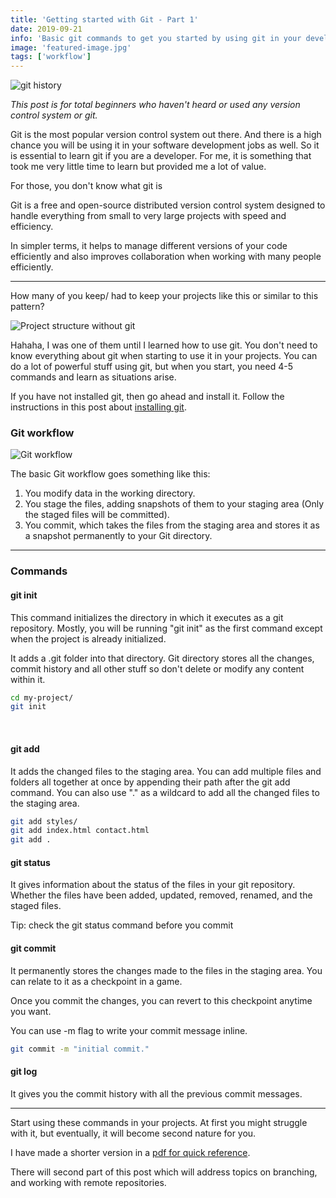 ```yaml
---
title: 'Getting started with Git - Part 1'
date: 2019-09-21
info: 'Basic git commands to get you started by using git in your development workflow.'
image: 'featured-image.jpg'
tags: ['workflow']
---
```


![git history](featured-image.jpg)

_This post is for total beginners who haven't heard or used any version control system or git._

Git is the most popular version control system out there. And there is a high chance you will be using it in your software development jobs as well. So it is essential to learn git if you are a developer. For me, it is something that took me very little time to learn but provided me a lot of value.

For those, you don't know what git is <br />

<div class="defination not-prose">
    Git is a free and open-source distributed version control system designed to handle everything from small to very large projects with speed and efficiency.
</div>

In simpler terms, it helps to manage different versions of your code efficiently and also improves collaboration when working with many people efficiently.

<hr />

How many of you keep/ had to keep your projects like this or similar to this pattern?

![Project structure without git](project-structure.png)

Hahaha, I was one of them until I learned how to use git. You don't need to know everything about git when starting to use it in your projects. You can do a lot of powerful stuff using git, but when you start, you need 4-5 commands and learn as situations arise.

If you have not installed git, then go ahead and install it. Follow the instructions in this post about [installing git](https://git-scm.com/book/en/v1/Getting-Started-Installing-Git).

### Git workflow

![Git workflow](git-workflow.png)

The basic Git workflow goes something like this:

1. You modify data in the working directory.
2. You stage the files, adding snapshots of them to your staging area (Only the staged files will be committed).
3. You commit, which takes the files from the staging area and stores it as a snapshot permanently to your Git directory.

<hr />

### Commands

#### git init

This command initializes the directory in which it executes as a git repository. Mostly, you will be running "git init" as the first command except when the project is already initialized.

It adds a .git folder into that directory. Git directory stores all the changes, commit history and all other stuff so don't delete or modify any content within it.

```bash
cd my-project/
git init
```

<br />

#### git add

It adds the changed files to the staging area. You can add multiple files and folders all together at once by appending their path after the git add command.
You can also use "." as a wildcard to add all the changed files to the staging area.

```bash
git add styles/
git add index.html contact.html
git add .
```

#### git status

It gives information about the status of the files in your git repository. Whether the files have been added, updated, removed, renamed, and the staged files.

Tip: check the git status command before you commit

#### git commit

It permanently stores the changes made to the files in the staging area. You can relate to it as a checkpoint in a game.

Once you commit the changes, you can revert to this checkpoint anytime you want.

You can use -m flag to write your commit message inline.

```bash
git commit -m "initial commit."
```

#### git log

It gives you the commit history with all the previous commit messages.

<hr/>

Start using these commands in your projects. At first you might struggle with it, but eventually, it will become second nature for you.

I have made a shorter version in a [pdf for quick reference](reference.pdf).

There will second part of this post which will address topics on branching, and working with remote repositories.
